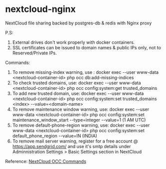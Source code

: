 # nextcloud-nginx
NextCloud file sharing backed by postgres-db & redis with Nginx proxy

P.S:
1. External drives don't work properly with docker containers.
2. SSL certificates can be issued to domain names & public IPs only, not to Reserved/Private IPs.

Commands:
1. To remove missing-index warning, use : docker exec --user www-data \<nextcloud-container-id\> php occ db:add-missing-indices
2. To check trusted domains, use: docker exec --user www-data \<nextcloud-container-id\> php occ config:system:get trusted_domains
3. To add new trusted domain, use: docker exec --user www-data \<nextcloud-container-id\> php occ config:system:set trusted_domains \<index\> --value=\<domain-name\>
4. To remove maintenance window warning, use: docker exec --user www-data \<nextcloud-container-id\> php occ config:system:set maintenance_window_start --type=integer --value=1 (1 AM UTC)
5. To remove default-phone-region warning, use: docker exec --user www-data \<nextcloud-container-id\> php occ config:system:set default_phone_region --value=IN (INDIA)
6. To remove mail server warning, register for a free account @ https://app.sendgrid.com/ and use it's smtp details under Adminnistration Settings > Basic Settings section in NextCloud

Reference: [NextCloud OCC Commands](https://docs.nextcloud.com/server/13/admin_manual/configuration_server/occ_command.html)
